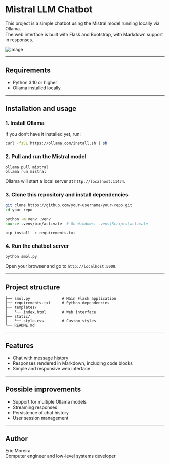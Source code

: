 # Mistral LLM Chatbot

This project is a simple chatbot using the Mistral model running locally via Ollama.  
The web interface is built with Flask and Bootstrap, with Markdown support in responses.

![image](https://github.com/user-attachments/assets/26ab9033-c2e7-4c86-a9ed-9739554bd1c5)


---

## Requirements

- Python 3.10 or higher  
- Ollama installed locally

---

## Installation and usage

### 1. Install Ollama

If you don’t have it installed yet, run:

```bash
curl -fsSL https://ollama.com/install.sh | sh
```

### 2. Pull and run the Mistral model

```bash
ollama pull mistral
ollama run mistral
```

Ollama will start a local server at `http://localhost:11434`.

### 3. Clone this repository and install dependencies

```bash
git clone https://github.com/your-username/your-repo.git
cd your-repo

python -m venv .venv
source .venv/bin/activate  # On Windows: .venv\Scripts\activate

pip install -r requirements.txt
```

### 4. Run the chatbot server

```bash
python smol.py
```

Open your browser and go to `http://localhost:5000`.

---

## Project structure

```
├── smol.py              # Main Flask application
├── requirements.txt     # Python dependencies
├── templates/
│   └── index.html       # Web interface
├── static/
│   └── style.css        # Custom styles
└── README.md
```

---

## Features

- Chat with message history  
- Responses rendered in Markdown, including code blocks  
- Simple and responsive web interface  

---

## Possible improvements

- Support for multiple Ollama models  
- Streaming responses  
- Persistence of chat history  
- User session management  

---

## Author

Eric Moreira  
Computer engineer and low-level systems developer
